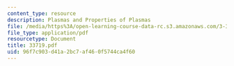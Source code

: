 ```yaml
---
content_type: resource
description: Plasmas and Properties of Plasmas
file: /media/https%3A/open-learning-course-data-rc.s3.amazonaws.com/3-37-welding-and-joining-processes-fall-2002/96f7c903d41a2bc7af460f5744ca4f60_33719.pdf
file_type: application/pdf
resourcetype: Document
title: 33719.pdf
uid: 96f7c903-d41a-2bc7-af46-0f5744ca4f60
---
```


